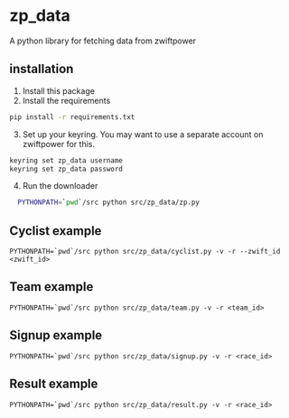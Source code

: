 # zp_data

A python library for fetching data from zwiftpower

## installation

1. Install this package
2. Install the requirements

```sh
pip install -r requirements.txt
```

3. Set up your keyring. You may want to use a separate account on zwiftpower for this.

```sh
keyring set zp_data username
keyring set zp_data password
```

4. Run the downloader

```sh
  PYTHONPATH=`pwd`/src python src/zp_data/zp.py
```

## Cyclist example

```shell
PYTHONPATH=`pwd`/src python src/zp_data/cyclist.py -v -r --zwift_id <zwift_id>
```

## Team example

```shell
PYTHONPATH=`pwd`/src python src/zp_data/team.py -v -r <team_id>
```

## Signup example

```shell
PYTHONPATH=`pwd`/src python src/zp_data/signup.py -v -r <race_id>
```

## Result example

```shell
PYTHONPATH=`pwd`/src python src/zp_data/result.py -v -r <race_id>
```
